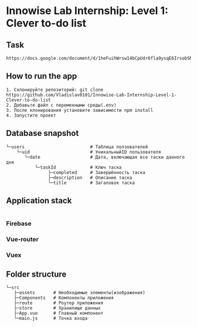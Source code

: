 # Innowise Lab Internship: Level 1: Clever to-do list

## Task
```
https://docs.google.com/document/d/1heFuihWrsw14bCpUdr6fla9ysqE6IrsobSMKAOpBiKA/edit
```

## How to run the app
```
1. Склонируйте репозиторий: git clone https://github.com/Vladislav0101/Innowise-Lab-Internship-Level-1-Clever-to-do-list
2. Добавьте файл с переменными среды(.env)
3. После клонирования установите зависимости npm install
4. Запустите проект
```

## Database snapshot
```
└─users                         # Таблица ползователей
    └─uid                       # УникальныйID пользователя
       └─date                   # Дата, включающая все таски данного дня
           └─taskId             # Ключ таска 
                ├─completed     # Завершённость таска
                ├─description   # Описание таска
                └─title         # Загаловок таска
```

## Application stack
```
```
### Firebase
### Vue-router
### Vuex

## Folder structure
```
└─src
   ├─assets       # Необходимые элементы(изображения)
   ├─Components   # Компоненты приложения
   ├─route        # Роутер приложения
   ├─store        # Хранилище данных
   ├─App.vue      # Главный компонент
   └─main.js      # Точка входа
